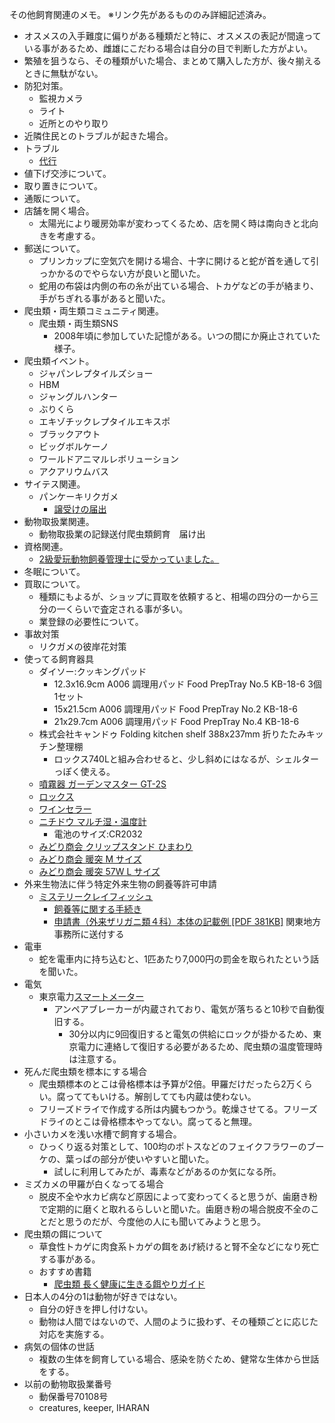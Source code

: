 ---
---

その他飼育関連のメモ。
※リンク先があるもののみ詳細記述済み。  

* オスメスの入手難度に偏りがある種類だと特に、オスメスの表記が間違っている事があるため、雌雄にこだわる場合は自分の目で判断した方がよい。
* 繁殖を狙うなら、その種類がいた場合、まとめて購入した方が、後々揃えるときに無駄がない。
* 防犯対策。
    - 監視カメラ
    - ライト
    - 近所とのやり取り
* 近隣住民とのトラブルが起きた場合。
* トラブル
    - [代行](https://note.com/mitsuaki1229/)
* 値下げ交渉について。
* 取り置きについて。
* 通販について。
* 店舗を開く場合。
    - 太陽光により暖房効率が変わってくるため、店を開く時は南向きと北向きを考慮する。
* 郵送について。
    - プリンカップに空気穴を開ける場合、十字に開けると蛇が首を通して引っかかるのでやらない方が良いと聞いた。
    - 蛇用の布袋は内側の布の糸が出ている場合、トカゲなどの手が絡まり、手がちぎれる事があると聞いた。
* 爬虫類・両生類コミュニティ関連。
    - 爬虫類・両生類SNS
        - 2008年頃に参加していた記憶がある。いつの間にか廃止されていた様子。
* 爬虫類イベント。
    - ジャパンレプタイルズショー
    - HBM
    - ジャングルハンター
    - ぶりくら
    - エキゾチックレプタイルエキスポ
    - ブラックアウト
    - ビッグボルケーノ
    - ワールドアニマルレボリューション
    - アクアリウムバス
* サイテス関連。
    - パンケーキリクガメ
        - [譲受けの届出](http://www.jwrc.or.jp/service/cites/regist/yuzuriuke.htm)
* 動物取扱業関連。
    - 動物取扱業の記録送付爬虫類飼育　届け出
* 資格関連。
    - [2級愛玩動物飼養管理士に受かっていました。](https://mitsuaki1229.hatenablog.com/entry/2021/01/31/211413)
* 冬眠について。
* 買取について。
    - 種類にもよるが、ショップに買取を依頼すると、相場の四分の一から三分の一くらいで査定される事が多い。
    - 業登録の必要性について。
* 事故対策
    - リクガメの彼岸花対策
* 使ってる飼育器具
    - ダイソー:クッキングパッド
        - 12.3x16.9cm A006 調理用パッド Food PrepTray No.5 KB-18-6 3個1セット
        - 15x21.5cm A006 調理用パッド Food PrepTray No.2 KB-18-6
        - 21x29.7cm A006 調理用パッド Food PrepTray No.4 KB-18-6
    - 株式会社キャンドゥ Folding kitchen shelf 388x237mm 折りたたみキッチン整理棚
        - ロックス740Lと組み合わせると、少し斜めにはなるが、シェルターっぽく使える。
    - [噴霧器 ガーデンマスター GT-2S](https://amzn.to/3tpULg8)
    - [ロックス](https://amzn.to/3jhGQDS)
    - [ワインセラー](https://amzn.to/39IxC0v)
    - [ニチドウ マルチ湿・温度計](https://amzn.to/3eZAEjO)
        - 電池のサイズ:CR2032
    - [みどり商会 クリップスタンド ひまわり](https://amzn.to/3vHGA77)
    - [みどり商会 暖突 M サイズ](https://amzn.to/3cV3H5u)
    - [みどり商会 暖突 57W L サイズ](https://amzn.to/3tCgYGU)
* 外来生物法に伴う特定外来生物の飼養等許可申請
    - [ミステリークレイフィッシュ](https://www.env.go.jp/nature/intro/2outline/attention/gairaizarigani.html)
        - [飼養等に関する手続き](https://www.env.go.jp/nature/intro/1law/shiyou/tetsuduki.html)
        - [申請書（外来ザリガニ類４科）本体の記載例 [PDF 381KB]](https://www.env.go.jp/nature/intro/1law/shiyou/files/1-A_zarigani_sample.pdf)
関東地方事務所に送付する
* 電車
    - 蛇を電車内に持ち込むと、1匹あたり7,000円の罰金を取られたという話を聞いた。
* 電気
    - 東京電力[スマートメーター](https://www.tepco.co.jp/ep/private/smartlife/smartmeter.html)
        - アンペアブレーカーが内蔵されており、電気が落ちると10秒で自動復旧する。
            - 30分以内に9回復旧すると電気の供給にロックが掛かるため、東京電力に連絡して復旧する必要があるため、爬虫類の温度管理時は注意する。
* 死んだ爬虫類を標本にする場合
    - 爬虫類標本のとこは骨格標本は予算が2倍。甲羅だけだったら2万くらい。腐っててもいける。解剖してても内蔵は使わない。
    - フリーズドライで作成する所は内臓もつかう。乾燥させてる。フリーズドライのとこは骨格標本やってない。腐ってると無理。
* 小さいカメを浅い水槽で飼育する場合。
    - ひっくり返る対策として、100均のポトスなどのフェイクフラワーのブーケの、葉っぱの部分が使いやすいと聞いた。
        - 試しに利用してみたが、毒素などがあるのか気になる所。
* ミズカメの甲羅が白くなってる場合
    - 脱皮不全や水カビ病など原因によって変わってくると思うが、歯磨き粉で定期的に磨くと取れるらしいと聞いた。歯磨き粉の場合脱皮不全のことだと思うのだが、今度他の人にも聞いてみようと思う。
* 爬虫類の餌について
    - 草食性トカゲに肉食系トカゲの餌をあげ続けると腎不全などになり死亡する事がある。
    - おすすめ書籍
        - [爬虫類 長く健康に生きる餌やりガイド](https://amzn.to/311yyYB)
* 日本人の4分の1は動物が好きではない。
    - 自分の好きを押し付けない。
    - 動物は人間ではないので、人間のように扱わず、その種類ごとに応じた対応を実施する。
* 病気の個体の世話
    - 複数の生体を飼育している場合、感染を防ぐため、健常な生体から世話をする。
* 以前の動物取扱業番号
    - 動保番号70108号
    - creatures, keeper, IHARAN
